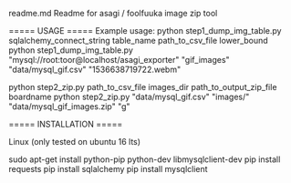 readme.md
Readme for asagi / foolfuuka image zip tool



===== USAGE =====
Example usage:
python step1_dump_img_table.py sqlalchemy_connect_string table_name path_to_csv_file lower_bound
python step1_dump_img_table.py "mysql://root:toor@localhost/asagi_exporter" "gif_images" "data/mysql_gif.csv" "1536638719722.webm"

python step2_zip.py path_to_csv_file images_dir path_to_output_zip_file boardname
python step2_zip.py "data/mysql_gif.csv" "images/" "data/mysql_gif_images.zip" "g"




===== INSTALLATION =====

Linux (only tested on ubuntu 16 lts)

sudo apt-get install python-pip python-dev libmysqlclient-dev
pip install requests
pip install sqlalchemy
pip install mysqlclient
